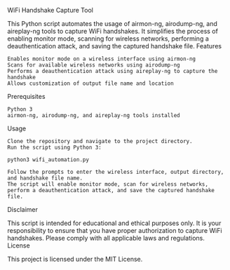 WiFi Handshake Capture Tool

This Python script automates the usage of airmon-ng, airodump-ng, and aireplay-ng tools to capture WiFi handshakes. It simplifies the process of enabling monitor mode, scanning for wireless networks, performing a deauthentication attack, and saving the captured handshake file.
Features

    Enables monitor mode on a wireless interface using airmon-ng
    Scans for available wireless networks using airodump-ng
    Performs a deauthentication attack using aireplay-ng to capture the handshake
    Allows customization of output file name and location

Prerequisites

    Python 3
    airmon-ng, airodump-ng, and aireplay-ng tools installed

Usage

    Clone the repository and navigate to the project directory.
    Run the script using Python 3:

    python3 wifi_automation.py

    Follow the prompts to enter the wireless interface, output directory, and handshake file name.
    The script will enable monitor mode, scan for wireless networks, perform a deauthentication attack, and save the captured handshake file.


Disclaimer

This script is intended for educational and ethical purposes only. It is your responsibility to ensure that you have proper authorization to capture WiFi handshakes. Please comply with all applicable laws and regulations.
License

This project is licensed under the MIT License.
